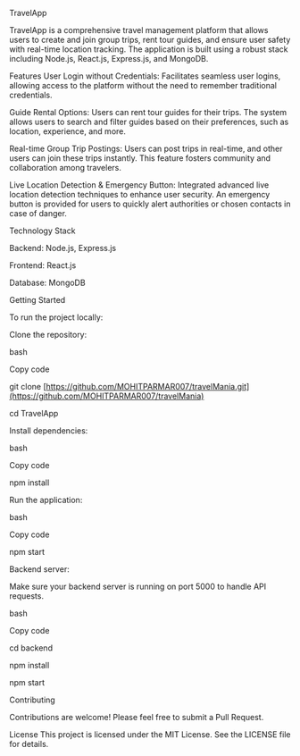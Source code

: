 TravelApp


TravelApp is a comprehensive travel management platform that allows users to create and join group trips, rent tour guides, and ensure user safety with real-time location tracking. The application is built using a robust stack including Node.js, React.js, Express.js, and MongoDB.

Features
User Login without Credentials: Facilitates seamless user logins, allowing access to the platform without the need to remember traditional credentials.

Guide Rental Options: Users can rent tour guides for their trips. The system allows users to search and filter guides based on their preferences, such as location, experience, and more.

Real-time Group Trip Postings: Users can post trips in real-time, and other users can join these trips instantly. This feature fosters community and collaboration among travelers.

Live Location Detection & Emergency Button: Integrated advanced live location detection techniques to enhance user security. An emergency button is provided for users to quickly alert authorities or chosen contacts in case of danger.

Technology Stack 

Backend: Node.js, Express.js


Frontend: React.js


Database: MongoDB


Getting Started


To run the project locally:

Clone the repository:

bash

Copy code

git clone [https://github.com/MOHITPARMAR007/travelMania.git](https://github.com/MOHITPARMAR007/travelMania)

cd TravelApp

Install dependencies:


bash

Copy code

npm install

Run the application:



bash

Copy code

npm start

Backend server:


Make sure your backend server is running on port 5000 to handle API requests.


bash

Copy code

cd backend

npm install

npm start

Contributing

Contributions are welcome! Please feel free to submit a Pull Request.

License
This project is licensed under the MIT License. See the LICENSE file for details.

